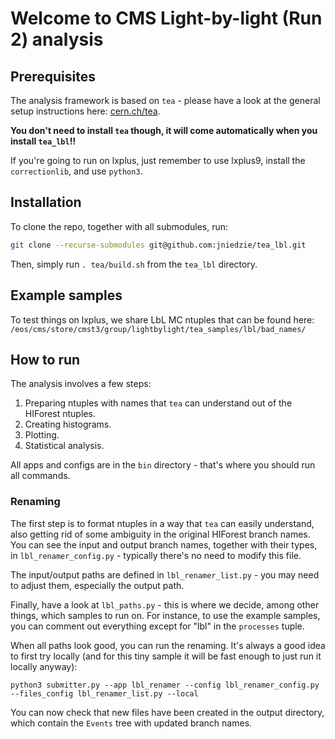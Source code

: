 # Welcome to CMS Light-by-light (Run 2) analysis

## Prerequisites

The analysis framework is based on `tea` - please have a look at the general setup instructions here: [cern.ch/tea](https://jniedzie.github.io/tea/docs/build/).

**You don't need to install `tea` though, it will come automatically when you install `tea_lbl`!!**

If you're going to run on lxplus, just remember to use lxplus9, install the `correctionlib`, and use `python3`.

## Installation

To clone the repo, together with all submodules, run:

```bash
git clone --recurse-submodules git@github.com:jniedzie/tea_lbl.git
```

Then, simply run `. tea/build.sh` from the `tea_lbl` directory.

## Example samples

To test things on lxplus, we share LbL MC ntuples that can be found here:
`/eos/cms/store/cmst3/group/lightbylight/tea_samples/lbl/bad_names/`

## How to run

The analysis involves a few steps:
1. Preparing ntuples with names that `tea` can understand out of the HIForest ntuples.
2. Creating histograms.
3. Plotting.
4. Statistical analysis.

All apps and configs are in the `bin` directory - that's where you should run all commands.

### Renaming

The first step is to format ntuples in a way that `tea` can easily understand, also getting rid of some ambiguity in the original HIForest branch names.
You can see the input and output branch names, together with their types, in `lbl_renamer_config.py` - typically there's no need to modify this file.

The input/output paths are defined in `lbl_renamer_list.py` - you may need to adjust them, especially the output path.

Finally, have a look at `lbl_paths.py` - this is where we decide, among other things, which samples to run on. For instance, to use the example samples,
you can comment out everything except for "lbl" in the `processes` tuple.

When all paths look good, you can run the renaming. It's always a good idea to first try locally (and for this tiny sample it will be fast enough to just run it locally anyway):

```
python3 submitter.py --app lbl_renamer --config lbl_renamer_config.py --files_config lbl_renamer_list.py --local
```

You can now check that new files have been created in the output directory, which contain the `Events` tree with updated branch names.

